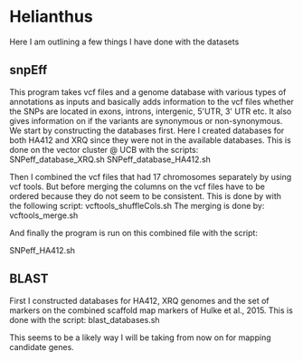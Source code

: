 # Helianthus

Here I am outlining a few things I have done with the datasets

## snpEff

This program takes vcf files and a genome database with various types of annotations as inputs and basically adds information to the vcf files whether the SNPs are located in exons, introns, intergenic, 5'UTR, 3' UTR etc. It also gives information on if the variants are synonymous or non-synonymous.
We start by constructing the databases first. Here I created databases for both HA412 and XRQ since they were not in the available databases. This is done on the vector cluster @ UCB with the scripts:
SNPeff_database_XRQ.sh
SNPeff_database_HA412.sh

Then I combined the vcf files that had 17 chromosomes separately by using vcf tools. But before merging the columns on the vcf files have to be ordered because they do not seem to be consistent. This is done by with the following script:
vcftools_shuffleCols.sh
The merging is done by:
vcftools_merge.sh

And finally the program is run on this combined file with the script:

SNPeff_HA412.sh

## BLAST

First I constructed databases for HA412, XRQ genomes and the set of markers on the combined scaffold map markers of Hulke et al., 2015. This is done with the script:
blast_databases.sh

This seems to be a likely way I will be taking from now on for mapping candidate genes.
